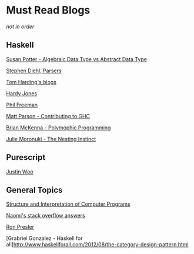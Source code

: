 # Must Read Blogs
_not in order_

## Haskell
[Susan Potter - Algebraic Data Type vs Abstract Data Type](http://www.functionalalgebra.com/articles/abstract-algebraic-data-types-algebraic-structures/)

[Stephen Diehl, Parsers](http://dev.stephendiehl.com/fun/002_parsers.html)

[Tom Harding's blogs](http://www.tomharding.me/)

[Hardy Jones](https://joneshf.github.io/)

[Phil Freeman](http://blog.functorial.com/index.html)

[Matt Parson - Contributing to GHC](http://www.parsonsmatt.org/2017/10/29/contributing_to_ghc.html)

[Brian McKenna - Polymophic Programming](https://brianmckenna.org/blog/polymorphic_programming)

[Julie Moronuki - The Nesting Instinct](https://argumatronic.com/posts/2018-01-23-the-nesting-instinct.html)

## Purescript
[Justin Woo](https://qiita.com/kimagure)

## General Topics

[Structure and Interpretation of Computer Programs](https://mitpress.mit.edu/sicp/)

[Naomi's stack overflow answers](https://stackoverflow.com/users/633183/naomik?tab=answers&sort=activity)

[Ron Presler](git@github.com:piq9117/my-notes.git)

[Grabriel Gonzalez - Haskell for all]http://www.haskellforall.com/2012/08/the-category-design-pattern.html


